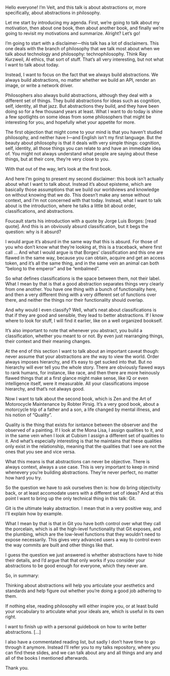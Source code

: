 Hello everyone! I’m Veit, and this talk is about abstractions or, more
specifically, about abstractions in philosophy.

Let me start by introducing my agenda. First, we’re going to talk about my
motivation, then about one book, then about another book, and finally we’re
going to revisit my motivations and summarize. Alright? Let’s go!

I’m going to start with a disclaimer—this talk has a lot of disclaimers. This
one deals with the branch of philosophy that we talk most about when we talk
about technology and philosophy: technophilosophy. Think Ray Kurzweil, AI
ethics, that sort of stuff. That’s all very interesting, but not what I want to
talk about today.

Instead, I want to focus on the fact that we always build abstractions. We
always build abstractions, no matter whether we build an API, render an image,
or write a network driver.

Philosophers also always build abstractions, although they deal with a different
set of things. They build abstractions for ideas such as cognition, self,
identity, all that jazz. But abstractions they build, and they have been doing
so for a few thousand years at least. What I want to do today is shine a few
spotlights on some ideas from some philosophers that might be interesting for
you, and hopefully whet your appetite for more.

The first objection that might come to your mind is that you haven’t studied
philosophy, and neither have I—and English isn’t my first language. But the
beauty about philosophy is that it deals with very simple things: cognition,
self, identity, all those things you can relate to and have an immediate idea
of. You might not always understand what people are saying about these things,
but at their core, they’re very close to you.

With that out of the way, let’s look at the first book.

And here I’m going to present my second disclaimer: this book isn’t actually
about what I want to talk about. Instead it’s about episteme, which are
basically those assumptions that we build our worldviews and knowledge on
without knowing that we do. This doesn’t make any sense without context, and I’m
not concerned with that today. Instead, what I want to talk about is the
introduction, where he talks a little bit about order, classifications, and
abstractions.

Foucault starts his introduction with a quote by Jorge Luis Borges: [read
quote]. And this is an obviously absurd classification, but it begs the
question: why is it absurd?

I would argue it’s absurd in the same way that this is absurd. For those of you
who don’t know what they’re looking at, this is a traceback, where first call
... And what I would argue is that Borges’ classification and this one are
flawed in the same way, because you can obtain, acquire and get an access token,
and it’s all the same thing, and in the same vein an animal can both “belong to
the emperor” and be “embalmed”.

So what defines classifications is the space between them, not their label. What
I mean by that is that a good abstraction separates things very clearly from
one another. You have one thing with a bunch of functionality here, and then
a very different thing with a very different set of functions over there, and
neither the things nor their functionality should overlap.

And why would I even classify? Well, what’s neat about classifications is that
if they are good and sensible, they lead to better abstractions. If I know where
to look for stuff, I will find it earlier, like on a well organized bookself.

It’s also important to note that whenever you abstract, you build a
classification, whether you meant to or not. By even just rearranging things,
their context and their meaning changes.

At the end of this section I want to talk about an important caveat though:
never assume that your abstractions are _the_ way to view the world. Order
always imposes hierarchy, and it’s easy to get sucked into that. But no
hierarchy will ever tell you the whole story. There are obviously flawed ways
to rank humans, for instance, like race, and then there are more heinously
flawed things that at a first glance might make sense, like IQ or even
intelligence itself, were it measurable. All your classifications impose
hierarchy, and that’s not always good.

Now I want to talk about the second book, which is Zen and the Art of
Motorocycle Maintenance by Robter Pirsig. It’s a very good book, about a
motorcycle trip of a father and a son, a life changed by mental illness, and
his notion of “Quality”.

Quality is the thing that exists for isntance between the observer and the
observed of a painting. If I look at the Mona Lisa, I assign qualities to it,
and in the same vein when I look at Cubism I assign a different set of
qualities to it. And what’s especially interesting is that he maintains that
these qualities only exist in the relationship, meaning that the qualities that
I see are not the ones that you see and vice versa.

What this means is that abstractions can never be objective. There is always
context, always a use case. This is very important to keep in mind whenevery
you’re building abstractions. They’re never perfect, no matter how hard you
try.

So the question we have to ask ourselves then is: how do bring objectivity
back, or at least accomodate users with a different set of ideas? And at this
point I want to bring up the only technical thing in this talk: Git.

Git is the ultimate leaky abstraction. I mean that in a very positive way, and
I’ll explain how by example.

What I mean by that is that in Git you have both control over what they call
the porcelain, which is all the high-level functionality that Git exposes, and
the plumbing, which are the low-level functions that they wouldn’t need to
expose necessarily. This gives very advanced users a way to control even the
way commits are built and other things like that.

I guess the question we just answered is whether abstractions have to hide their
details, and I’d argue that that only works if you consider your abstractions
to be good enough for everyone, which they never are.

So, in summary:

Thinking about abstractions will help you articulate your aesthetics and
standards and help figure out whether you’re doing a good job adhering to them.

If nothing else, reading philosophy will either inspire you, or at least build
your vocabulary to articulate what your ideals are, which is useful in its own
right.

I want to finish up with a personal guidebook on how to write better
abstractions. [...]

I also have a commentated reading list, but sadly I don’t have time to go
through it anymore. Instead I’ll refer you to my talks repository, where you
can find these slides, and we can talk about any and all things and any and all
of the books I mentioned afterwards.

Thank you.


